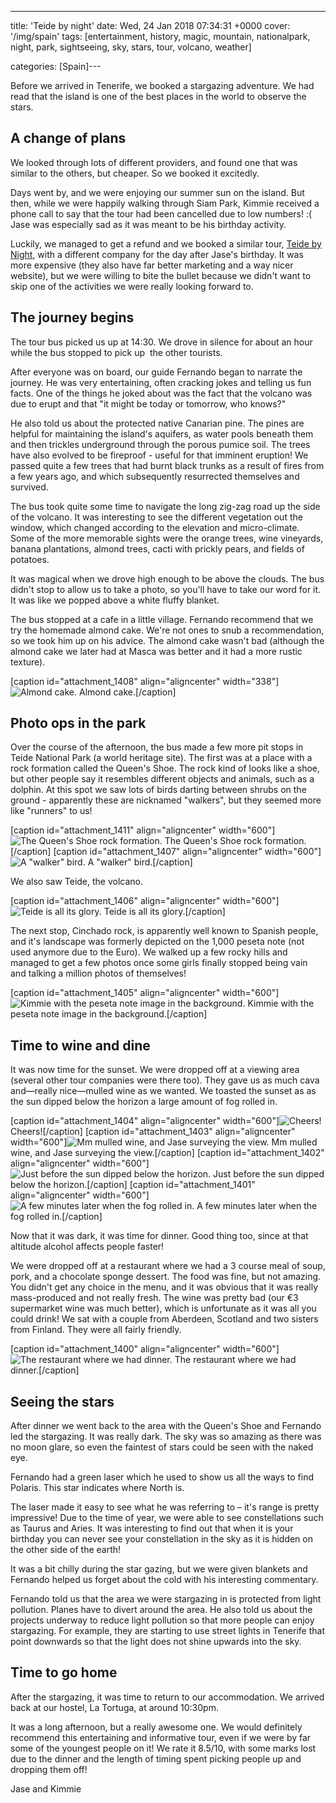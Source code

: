---
title: 'Teide by night'
date: Wed, 24 Jan 2018 07:34:31 +0000
cover: '/img/spain'
tags: [entertainment, history, magic, mountain, nationalpark, night, park, sightseeing, sky, stars, tour, volcano, weather]

categories: [Spain]---

Before we arrived in Tenerife, we booked a stargazing adventure. We had read that the island is one of the best places in the world to observe the stars. 

A change of plans
-----------------

We looked through lots of different providers, and found one that was similar to the others, but cheaper. So we booked it excitedly.

Days went by, and we were enjoying our summer sun on the island. But then, while we were happily walking through Siam Park, Kimmie received a phone call to say that the tour had been cancelled due to low numbers! :( Jase was especially sad as it was meant to be his birthday activity.

Luckily, we managed to get a refund and we booked a similar tour, [Teide by Night](https://teidebynight.com/en/), with a different company for the day after Jase's birthday. It was more expensive (they also have far better marketing and a way nicer website), but we were willing to bite the bullet because we didn't want to skip one of the activities we were really looking forward to.

The journey begins
------------------

The tour bus picked us up at 14:30. We drove in silence for about an hour while the bus stopped to pick up  the other tourists.

After everyone was on board, our guide Fernando began to narrate the journey. He was very entertaining, often cracking jokes and telling us fun facts. One of the things he joked about was the fact that the volcano was due to erupt and that "it might be today or tomorrow, who knows?"

He also told us about the protected native Canarian pine. The pines are helpful for maintaining the island's aquifers, as water pools beneath them and then trickles underground through the porous pumice soil. The trees have also evolved to be fireproof - useful for that imminent eruption! We passed quite a few trees that had burnt black trunks as a result of fires from a few years ago, and which subsequently resurrected themselves and survived.

The bus took quite some time to navigate the long zig-zag road up the side of the volcano. It was interesting to see the different vegetation out the window, which changed according to the elevation and micro-climate. Some of the more memorable sights were the orange trees, wine vineyards, banana plantations, almond trees, cacti with prickly pears, and fields of potatoes.

It was magical when we drove high enough to be above the clouds. The bus didn't stop to allow us to take a photo, so you'll have to take our word for it. It was like we popped above a white fluffy blanket.

The bus stopped at a cafe in a little village. Fernando recommend that we try the homemade almond cake. We're not ones to snub a recommendation, so we took him up on his advice. The almond cake wasn't bad (although the almond cake we later had at Masca was better and it had a more rustic texture).

\[caption id="attachment_1408" align="aligncenter" width="338"\]![Almond cake.](http://coupleofkiwis.com/wp-content/uploads/2018/01/almond-cake-tenerife-338x600.jpg) Almond cake.\[/caption\]

Photo ops in the park
---------------------

Over the course of the afternoon, the bus made a few more pit stops in Teide National Park (a world heritage site). The first was at a place with a rock formation called the Queen's Shoe. The rock kind of looks like a shoe, but other people say it resembles different objects and animals, such as a dolphin. At this spot we saw lots of birds darting between shrubs on the ground - apparently these are nicknamed "walkers", but they seemed more like "runners" to us!

\[caption id="attachment_1411" align="aligncenter" width="600"\]![The Queen's Shoe rock formation.](http://coupleofkiwis.com/wp-content/uploads/2018/01/queen-shoe-tenerife-600x338.jpg) The Queen's Shoe rock formation.\[/caption\] \[caption id="attachment_1407" align="aligncenter" width="600"\]![A "walker" bird.](http://coupleofkiwis.com/wp-content/uploads/2018/01/walker-tenerife-600x338.jpg) A "walker" bird.\[/caption\]

We also saw Teide, the volcano.

\[caption id="attachment_1406" align="aligncenter" width="600"\]![Teide is all its glory.](http://coupleofkiwis.com/wp-content/uploads/2018/01/mount-teide-600x338.jpg) Teide is all its glory.\[/caption\]

The next stop, Cinchado rock, is apparently well known to Spanish people, and it's landscape was formerly depicted on the 1,000 peseta note (not used anymore due to the Euro). We walked up a few rocky hills and managed to get a few photos once some girls finally stopped being vain and talking a million photos of themselves!

\[caption id="attachment_1405" align="aligncenter" width="600"\]![Kimmie with the peseta note image in the background.](http://coupleofkiwis.com/wp-content/uploads/2018/01/peseta-note-background-600x338.jpg) Kimmie with the peseta note image in the background.\[/caption\]

Time to wine and dine
---------------------

It was now time for the sunset. We were dropped off at a viewing area (several other tour companies were there too). They gave us as much cava and—really nice—mulled wine as we wanted. We toasted the sunset as as the sun dipped below the horizon a large amount of fog rolled in.

\[caption id="attachment_1404" align="aligncenter" width="600"\]![Cheers!](http://coupleofkiwis.com/wp-content/uploads/2018/01/toast-teide-600x337.jpg) Cheers!\[/caption\] \[caption id="attachment_1403" align="aligncenter" width="600"\]![Mm mulled wine, and Jase surveying the view.](http://coupleofkiwis.com/wp-content/uploads/2018/01/sunset-teide-600x338.jpg) Mm mulled wine, and Jase surveying the view.\[/caption\] \[caption id="attachment_1402" align="aligncenter" width="600"\]![Just before the sun dipped below the horizon.](http://coupleofkiwis.com/wp-content/uploads/2018/01/sunset-jK-600x338.jpg) Just before the sun dipped below the horizon.\[/caption\] \[caption id="attachment_1401" align="aligncenter" width="600"\]![A few minutes later when the fog rolled in.](http://coupleofkiwis.com/wp-content/uploads/2018/01/fog-teide-600x338.jpg) A few minutes later when the fog rolled in.\[/caption\]

Now that it was dark, it was time for dinner. Good thing too, since at that altitude alcohol affects people faster!

We were dropped off at a restaurant where we had a 3 course meal of soup, pork, and a chocolate sponge dessert. The food was fine, but not amazing. You didn't get any choice in the menu, and it was obvious that it was really mass-produced and not really fresh. The wine was pretty bad (our €3 supermarket wine was much better), which is unfortunate as it was all you could drink! We sat with a couple from Aberdeen, Scotland and two sisters from Finland. They were all fairly friendly.

\[caption id="attachment_1400" align="aligncenter" width="600"\]![The restaurant where we had dinner.](http://coupleofkiwis.com/wp-content/uploads/2018/01/dinner-table-teide-600x338.jpg) The restaurant where we had dinner.\[/caption\]

Seeing the stars
----------------

After dinner we went back to the area with the Queen's Shoe and Fernando led the stargazing. It was really dark. The sky was so amazing as there was no moon glare, so even the faintest of stars could be seen with the naked eye.

Fernando had a green laser which he used to show us all the ways to find Polaris. This star indicates where North is.

The laser made it easy to see what he was referring to – it's range is pretty impressive! Due to the time of year, we were able to see constellations such as Taurus and Aries. It was interesting to find out that when it is your birthday you can never see your constellation in the sky as it is hidden on the other side of the earth!

It was a bit chilly during the star gazing, but we were given blankets and Fernando helped us forget about the cold with his interesting commentary.

Fernando told us that the area we were stargazing in is protected from light pollution. Planes have to divert around the area. He also told us about the projects underway to reduce light pollution so that more people can enjoy stargazing. For example, they are starting to use street lights in Tenerife that point downwards so that the light does not shine upwards into the sky.

Time to go home
---------------

After the stargazing, it was time to return to our accommodation. We arrived back at our hostel, La Tortuga, at around 10:30pm.

It was a long afternoon, but a really awesome one. We would definitely recommend this entertaining and informative tour, even if we were by far some of the youngest people on it! We rate it 8.5/10, with some marks lost due to the dinner and the length of timing spent picking people up and dropping them off!

Jase and Kimmie